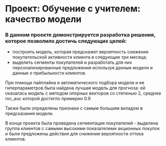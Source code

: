 # Проект: Обучение с учителем: качество модели

### В данном проекте демонстрируется разработка решения, которое позволило достичь следующих целей:

* построить модель, которая предскажет вероятность снижения покупательской активности клиента в следующие три месяца;
* выделить сегменты покупателей и разработать для них персонализированные предложения используя данные модели и данные о прибыльности клиентов.

При помощи пайплайна и автоматического подбора модели и ее гиперпараметров была найдена лучшая модель для прогноза: ей оказалась модель с методом опорных векторов со степенью 2, среднее roc_auc которой достигло примерно 0.9

Также были определены признаки с самым большим вкладом в предсказания модели.

В конце проекта была проведена сегментация покупателей - выделена группа клиентов с самыми высокими показателеми акционных покупок и были предложены действия для снижения вероятности оттока клиентов. 

